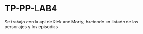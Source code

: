 # TP-PP-LAB4
Se trabajo con la api de Rick and Morty, haciendo un listado de los personajes y los episodios
